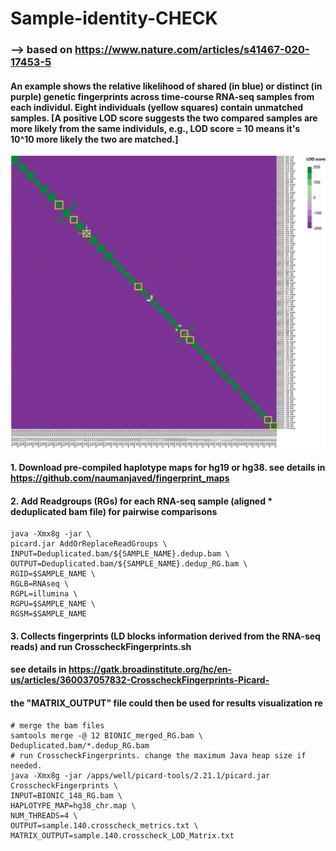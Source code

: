 # Sample-identity-CHECK
### --> based on https://www.nature.com/articles/s41467-020-17453-5

#### An example shows the relative likelihood of shared (in blue) or distinct (in purple) genetic fingerprints across time-course RNA-seq samples from each individul. Eight individuals (yellow squares) contain unmatched samples. [A positive LOD score suggests the two compared samples are more likely from the same individuls, e.g., LOD score = 10 means it's 10^10 more likely the two are matched.]
![Screenshot](LOD_matrxi.png)

#### 1. Download pre-compiled haplotype maps for hg19 or hg38. see details in https://github.com/naumanjaved/fingerprint_maps

#### 2. Add Readgroups (RGs) for each RNA-seq sample (aligned * deduplicated bam file) for pairwise comparisons
```
java -Xmx8g -jar \
picard.jar AddOrReplaceReadGroups \
INPUT=Deduplicated.bam/${SAMPLE_NAME}.dedup.bam \
OUTPUT=Deduplicated.bam/${SAMPLE_NAME}.dedup_RG.bam \
RGID=$SAMPLE_NAME \
RGLB=RNAseq \
RGPL=illumina \
RGPU=$SAMPLE_NAME \
RGSM=$SAMPLE_NAME
```
#### 3. Collects fingerprints (LD blocks information derived from the RNA-seq reads) and run CrosscheckFingerprints.sh
#### see details in https://gatk.broadinstitute.org/hc/en-us/articles/360037057832-CrosscheckFingerprints-Picard-
#### the "MATRIX_OUTPUT" file could then be used for results visualization re 
```
# merge the bam files
samtools merge -@ 12 BIONIC_merged_RG.bam \
Deduplicated.bam/*.dedup_RG.bam 
# run CrosscheckFingerprints. change the maximum Java heap size if needed.
java -Xmx8g -jar /apps/well/picard-tools/2.21.1/picard.jar CrosscheckFingerprints \
INPUT=BIONIC_148_RG.bam \
HAPLOTYPE_MAP=hg38_chr.map \
NUM_THREADS=4 \
OUTPUT=sample.140.crosscheck_metrics.txt \
MATRIX_OUTPUT=sample.140.crosscheck_LOD_Matrix.txt
```
